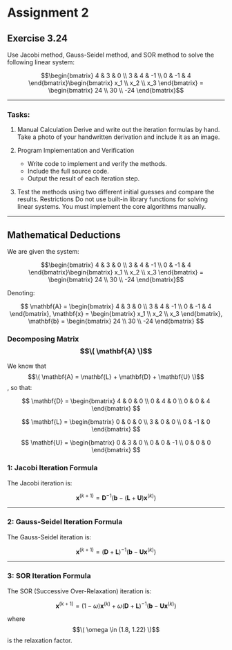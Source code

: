 # Assignment 2

## Exercise 3.24

Use Jacobi method, Gauss-Seidel method, and SOR method to solve the following linear system:

$$\begin{bmatrix}
4 & 3 & 0 \\
3 & 4 & -1 \\
0 & -1 & 4
\end{bmatrix}\begin{bmatrix}
x_1 \\ x_2 \\ x_3
\end{bmatrix} = \begin{bmatrix}
24 \\ 30 \\ -24
\end{bmatrix}$$

---

### Tasks:

1. Manual Calculation
   Derive and write out the iteration formulas by hand. Take a photo of your handwritten derivation and include it as an image.

2. Program Implementation and Verification
   - Write code to implement and verify the methods.
   - Include the full source code.
   - Output the result of each iteration step.

1. Test the methods using two different initial guesses and compare the results.
   Restrictions Do not use built-in library functions for solving linear systems. You must implement the core algorithms manually.

---

## Mathematical Deductions

We are given the system:

$$\begin{bmatrix}
4 & 3 & 0 \\
3 & 4 & -1 \\
0 & -1 & 4
\end{bmatrix}\begin{bmatrix}
x_1 \\
x_2 \\
x_3
\end{bmatrix} = \begin{bmatrix}
24 \\
30 \\
-24
\end{bmatrix}$$

Denoting:

$$
\mathbf{A} = \begin{bmatrix}
4 & 3 & 0 \\
3 & 4 & -1 \\
0 & -1 & 4
\end{bmatrix},   
\mathbf{x} = \begin{bmatrix}
x_1 \\
x_2 \\
x_3
\end{bmatrix},   
\mathbf{b} = \begin{bmatrix}
24 \\
30 \\
-24
\end{bmatrix}
$$

### Decomposing Matrix $$\( \mathbf{A} \)$$

We know that $$\( \mathbf{A} = \mathbf{L} + \mathbf{D} + \mathbf{U} \)$$, so that:


$$
\mathbf{D} = \begin{bmatrix}
4 & 0 & 0 \\
0 & 4 & 0 \\
0 & 0 & 4
\end{bmatrix}
$$

$$
\mathbf{L} = \begin{bmatrix}
0 & 0 & 0 \\
3 & 0 & 0 \\
0 & -1 & 0
\end{bmatrix}
$$

$$
\mathbf{U} = \begin{bmatrix}
0 & 3 & 0 \\
0 & 0 & -1 \\
0 & 0 & 0
\end{bmatrix}
$$

### 1: Jacobi Iteration Formula

The Jacobi iteration is:

$$
\mathbf{x}^{(k+1)} = \mathbf{D}^{-1} \left( \mathbf{b} - (\mathbf{L} + \mathbf{U}) \mathbf{x}^{(k)} \right)
$$

---

### 2: Gauss-Seidel Iteration Formula

The Gauss-Seidel iteration is:

$$
\mathbf{x}^{(k+1)} = (\mathbf{D} + \mathbf{L})^{-1} \left( \mathbf{b} - \mathbf{U} \mathbf{x}^{(k)} \right)
$$

---

### 3: SOR Iteration Formula

The SOR (Successive Over-Relaxation) iteration is:

$$
\mathbf{x}^{(k+1)} = (1 - \omega)\mathbf{x}^{(k)} + \omega (\mathbf{D} + \mathbf{L})^{-1} \left( \mathbf{b} - \mathbf{U} \mathbf{x}^{(k)} \right)
$$

where $$\( \omega \in (1.8, 1.22) \)$$ is the relaxation factor.
